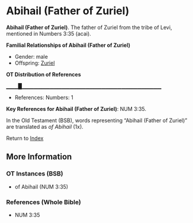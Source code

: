 # Abihail (Father of Zuriel)
**Abihail (Father of Zuriel)**. 
The father of Zuriel from the tribe of Levi, mentioned in Numbers 3:35 (acai). 




**Familial Relationships of Abihail (Father of Zuriel)**


* Gender: male
* Offspring: [Zuriel](Zuriel.md)


**OT Distribution of References**

▁▁▁█▁▁▁▁▁▁▁▁▁▁▁▁▁▁▁▁▁▁▁▁▁▁▁▁▁▁▁▁▁▁▁▁▁▁▁
* References: Numbers: 1



**Key References for Abihail (Father of Zuriel)**: 
NUM 3:35. 


In the Old Testament (BSB), words representing “Abihail (Father of Zuriel)” are translated as 
*of Abihail* (1x). 




Return to [Index](00-Index.md)

## More Information

### OT Instances (BSB)

* of Abihail (NUM 3:35)



### References (Whole Bible)

* NUM 3:35



